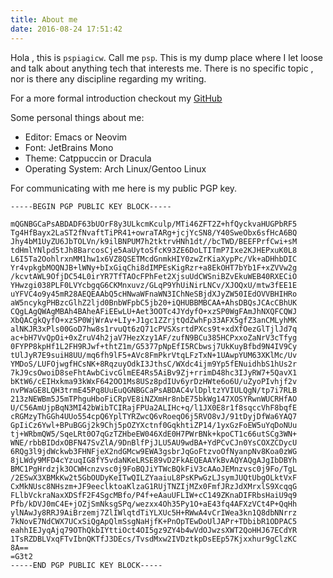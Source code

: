```yaml
---
title: About me
date: 2016-08-24 17:51:42
---
```


Hola , this is `pspiagicw`. Call me `psp`.
This is my dump place where I let loose and talk about anything tech that interests me.
There is no specific topic , nor is there any discipline regarding my writing.

For a more formal introduction checkout my [GitHub](https://github.com/pspiagicw)

Some personal things about me:
- Editor: Emacs or Neovim
- Font: JetBrains Mono
- Theme: Catppuccin or Dracula
- Operating System: Arch Linux/Gentoo Linux

For communicating with me here is my public PGP key.

```
-----BEGIN PGP PUBLIC KEY BLOCK-----

mQGNBGCaPsABDADF63bUOrF8y3ULkcmKculp/MTi46ZFT2Z+hfQyckvaHUGPbRF5
Tg4HfBayx2LaST2fNvaftTiPR41+owraTARg+jcjYcSN8/Y40SweObx6sfHcA6BQ
Jhy4bM1UyZU6JbTOLVn/k9ilBNPUM7h2tktrvHNh1dt//bcTWD/BEEFPrfCwi+sM
tdHmlYNlpd5tJh8BarcosCje5AaUytoSfcK93ZE6DoLTITmP7Ixe2KJHEPxuK0L8
L6I5Ta2OohlrxnMM1hw1x6VZ8QSETMcdGnmkHIY0zwZrKiaXypPc/Vk+aDHhbDIC
Yr4vpkgbMOQNJB+lWNy+bIxGiqChi8dIMPEsKigRzr+a8EkOHT7bYb1F+xZVVw2g
/kcvtAWL9OfjDC54L0irYR7TfTAOcFPhFet2XjsuUdCWSniBZvEkuWEB40RXECiO
YHwzgi038PLF0LVYcbgqG6CKMnxuvz/GLqP9YhUiNirLNCv/XJOQxU/mtw3fEE1E
uYFVC4o9y45mR28AEQEAAbQ5cHNwaWFnaWN3IChNeSBjdXJyZW50IEdOVVBHIHRo
aW5ncykgPHBzcGlhZ2ljd0BnbWFpbC5jb20+iQHUBBMBCAA+AhsDBQsJCAcCBhUK
CQgLAgQWAgMBAh4BAheAFiEEwLU+Aet3OOTc4JYdyfO+xzSP0WgFAmJhNXQFCQWJ
XbQACgkQyfO+xzSP0WjWrAv+LIy+J1gc1ZZrjtQdZwhFp33AFX5gfZ3anCMLyhMK
alNKJR3xPls00GoD7hw8s1rvuQt6zQ71cPVSXsrtdPXcs9t+xdXfOezGlTjlJd7q
ac+bH7VvQpOi+0xZruV4h2jaV7HezXzy1AF/zufN9BCu385HCPxxoZaNrV3cTfyg
0FYPP8kpHf1L2FH9RJwf+thtZ1m/G5377pNpEfI5RCbwsj7UkKuyBfbd9N4IV9Cy
tUlJyR7E9suiH8UU/mq6fh9lF5+AVc8FmPkrVtqLFzTxN+1UAwpYUM63XKlMc/Uv
YMDoS/LUFOjwgfHCsNK+8RqzuyOdkI3JthsC/WXdc4ijm9Yp5fENuidhbS1hUs2r
7kJ9csOwoiD8seFhtAwbCivcGlmEE4Rs5AiBv9Zj+rrimD48hc3IJyRW7+5QavX1
bKtW6/cEIHxkma93kWxF642OO1Ms8USz8pdIUv6yrDzHWte6o6U/uZyoPIvhjf2v
nvPWaGE8LQH3trmE45Pq8UuEuQGNBGCaPsABDAC4vlDpltzYVIULQgN/tp7i7RLB
213zNEWBm5J5mTPhguHboFiCRpVE8iNZXmHr8nbE75bkWg147XOSYRwnWUCRHfAO
U/C56AmUjpBqN3MI42bWibTCIRajFPUa2ALIHc+q/l1JX0E8r1f8sqccVhF8bqfE
cRGMzyThGGh4UUo554cpQ6YplTYRZwcQ6vRoeqO6j5RVO8vJ/91tDyjDfWa6YAQ7
GpIiCz6Ywl+BPuBGGj2k9Chj5pOZYXctnf0GqkhtiZP14/1yxGzFoEW5uYqDoNUu
tj+WRbmQW5/SqeLRt0O7qGzTZHbeEW046XdE0H7PWrBNk+kpoCT1c66utSCg3WN+
WNE/rbbBIDdxOBFN47SvZlA/9DnBlfPjJLU5AU9wdBA+YdPCvCJn0YsCOXZCDycU
6RQg3l9jdWckwb3FHNFjeX2ndGMcw9EWA3gsbrJqGoFtzvoOfNyanpNv8Koa0zWG
8jLWdy9MFD4cYzuqIG8fY5vdaNKeLRSE89vD2FkAEQEAAYkBvAQYAQgAJgIbDBYh
BMC1PgHrdzjk3OCWHcnzvsc0j9FoBQJiYTWcBQkFiV3cAAoJEMnzvsc0j9Fo/TgL
/2ESwX3XBMkKw2t5GbOUDyKeITwQILZYaaiuL8PsKPwGzLJsymJUQtUbgOLktVxF
CxMkNUsc8NHszm+JF9eeclktoaKlzaG1RUjTNZIjMZx0FmfJRzJdXMrxlS9XcqqG
FLlbVckraNaxXDSfF2F4SgcMBfo/P4f+eAauUFLIW+cC149ZKnaDIFRbsHaiU9q9
Pfb/kDVJ0mC4E+jOZjSmNksgSPq/wezxx4Oh35Py1O+aE43fq4AFXzVCt4P+QqHh
ylNAwJy8RRJ9AiBrzemj7ZlIWlqtdTiYLXUc5H+RWwA4vCrIWea3kn1Q8dbNNrrz
7kNovE7NdCWX7UCxSiQgApQlmSsgNaHjfK+PnOpTEwDoUlJAPr+TDbibR1ODPAC5
eahhIEJyqAjq79OThQkbIYttiOct4OI5gz9ZY4b4wVdOJwzsXWT2QoHHJ67ECdYR
1TsRZDBLVxqFTvIbnQKTfJ3DEcs/TvsdMxw2IVDztkpDsEEp57Kjxxhur9gClzKC
8A==
=G3t2
-----END PGP PUBLIC KEY BLOCK-----

```


<!-- Github: [pspiagicw](https://github.com/pspiagicw) -->

